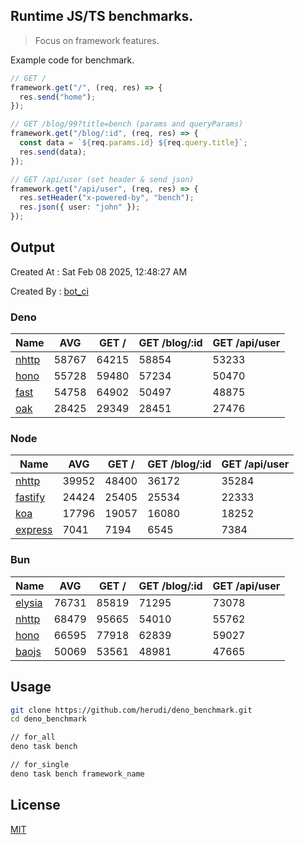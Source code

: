 ## Runtime JS/TS benchmarks.

> Focus on framework features.

Example code for benchmark.
```ts
// GET /
framework.get("/", (req, res) => {
  res.send("home");
});

// GET /blog/99?title=bench (params and queryParams)
framework.get("/blog/:id", (req, res) => {
  const data = `${req.params.id} ${req.query.title}`;
  res.send(data);
});

// GET /api/user (set header & send json)
framework.get("/api/user", (req, res) => {
  res.setHeader("x-powered-by", "bench");
  res.json({ user: "john" });
});
```

## Output
Created At : Sat Feb 08 2025, 12:48:27 AM

Created By : [bot_ci](https://github.com/herudi/deno_benchmarks/commits?author=github-actions%5Bbot%5D)


### Deno
|Name|AVG|GET /|GET /blog/:id|GET /api/user|
|----|----|----|----|----|
|[nhttp](https://github.com/nhttp/nhttp)|58767|64215|58854|53233|
|[hono](https://github.com/honojs/hono)|55728|59480|57234|50470|
|[fast](https://github.com/danteissaias/fast)|54758|64902|50497|48875|
|[oak](https://github.com/oakserver/oak)|28425|29349|28451|27476|
  


### Node
|Name|AVG|GET /|GET /blog/:id|GET /api/user|
|----|----|----|----|----|
|[nhttp](https://github.com/nhttp/nhttp)|39952|48400|36172|35284|
|[fastify](https://github.com/fastify/fastify)|24424|25405|25534|22333|
|[koa](https://github.com/koajs/koa)|17796|19057|16080|18252|
|[express](https://github.com/expressjs/express)|7041|7194|6545|7384|
  


### Bun
|Name|AVG|GET /|GET /blog/:id|GET /api/user|
|----|----|----|----|----|
|[elysia](https://github.com/elysiajs/elysia)|76731|85819|71295|73078|
|[nhttp](https://github.com/nhttp/nhttp)|68479|95665|54010|55762|
|[hono](https://github.com/honojs/hono)|66595|77918|62839|59027|
|[baojs](https://github.com/mattreid1/baojs)|50069|53561|48981|47665|
  



## Usage

```bash
git clone https://github.com/herudi/deno_benchmark.git
cd deno_benchmark

// for_all
deno task bench

// for_single
deno task bench framework_name
```

## License

[MIT](LICENSE)

